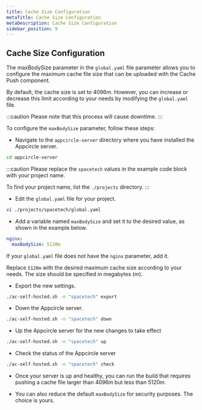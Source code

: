 ```yaml
---
title: Cache Size Configuration
metaTitle: Cache Size Configuration
metaDescription: Cache Size Configuration
sidebar_position: 9
---
```


## Cache Size Configuration

The maxBodySize parameter in the `global.yaml` file parameter allows you to configure the maximum cache file size that can be uploaded with the Cache Push component.

By default, the cache size is set to 4096m. However, you can increase or decrease this limit according to your needs by modifying the `global.yaml` file.

:::caution
Please note that this process will cause downtime.
:::

To configure the `maxBodySize` parameter, follow these steps:

- Navigate to the `appcircle-server` directory where you have installed the Appcircle server.

```bash
cd appcircle-server
```

:::caution
Please replace the `spacetech` values in the example code block with your project name.

To find your project name, list the `./projects` directory.
:::

- Edit the `global.yaml` file for your project.

```bash
vi ./projects/spacetech/global.yaml
```

- Add a variable named `maxBodySize` and set it to the desired value, as shown in the example below.

```yaml
nginx:
  maxBodySize: 5120m
```

If your `global.yaml` file does not have the `nginx` parameter, add it.

Replace `5120m` with the desired maximum cache size according to your needs. The size should be specified in megabytes (m).

- Export the new settings.

```bash
./ac-self-hosted.sh -n "spacetech" export
```

- Down the Appcircle server.

```bash
./ac-self-hosted.sh -n "spacetech" down
```

- Up the Appcircle server for the new changes to take effect

```bash
./ac-self-hosted.sh -n "spacetech" up
```

- Check the status of the Appcircle server

```bash
./ac-self-hosted.sh -n "spacetech" check
```

- Once your server is up and healthy, you can run the build that requires pushing a cache file larger than 4096m but less than 5120m.

- You can also reduce the default `maxBodySize` for security purposes. The choice is yours.
